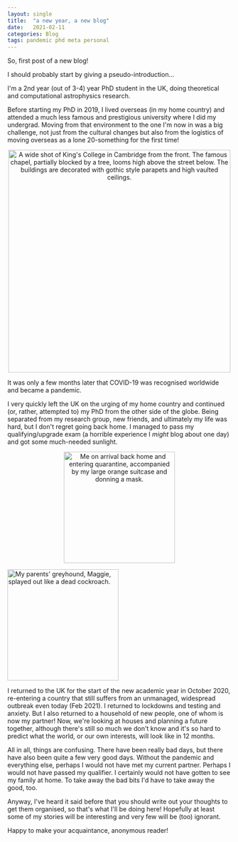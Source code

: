 ```yaml
---
layout: single
title:  "a new year, a new blog"
date:   2021-02-11
categories: Blog
tags: pandemic phd meta personal
---
```


So, first post of a new blog!

I should probably start by giving a pseudo-introduction...

I'm a 2nd year (out of 3-4) year PhD student in the UK, doing theoretical and
computational astrophysics research.

Before starting my PhD in 2019, I lived overseas (in my home country) and
attended a much less famous and prestigious university where I did my undergrad.
Moving from that environment to the one I'm now in was a big challenge, not just
from the cultural changes but also from the logistics of moving overseas as a
lone 20-something for the first time!

<p align="center">
<img src="{{ site.url }}{{ site.baseurl }}/assets/images/kings-college.jpg" alt="A wide shot of King's College in Cambridge from the front. The famous chapel, partially blocked by a tree, looms high above the street below. The buildings are decorated with gothic style parapets and high vaulted ceilings." title="King's College, Cambridge" width="500">
</p>

It was only a few months later that COVID-19 was recognised worldwide and became
a pandemic.

I very quickly left the UK on the urging of my home country and continued (or,
rather, attempted to) my PhD from the other side of the globe. Being separated
from my research group, new friends, and ultimately my life was hard, but I
don't regret going back home. I managed to pass my qualifying/upgrade exam (a
horrible experience I *might* blog about one day) and got some much-needed
sunlight.

<p align="center">
<img src="{{ site.url }}{{ site.baseurl }}/assets/images/perth-aus-quarantine.jpg" alt="Me on arrival back home and entering quarantine, accompanied by my large orange suitcase and donning a mask." title="My arrival" width="250">

<img src="{{ site.url }}{{ site.baseurl }}/assets/images/perth-aus-dog.jpg" alt="My parents'
greyhound, Maggie, splayed out like a dead cockroach." title="Maggie giving her best cockroach impression" width="250">
</p>

I returned to the UK for the start of the new academic year in October 2020,
re-entering a country that still suffers from an unmanaged, widespread outbreak
even today (Feb 2021). I returned to lockdowns and testing and anxiety. But I
also returned to a household of new people, one of whom is now my partner!
Now, we're looking at houses and planning a future together, although there's
still so much we don't know and it's so hard to predict what the world, or our
own interests, will look like in 12 months.

All in all, things are confusing. There have been really bad days, but there
have also been quite a few very good days. Without the pandemic and everything
else, perhaps I would not have met my current partner. Perhaps I would not have
passed my qualifier. I certainly would not have gotten to see my family at home.
To take away the bad bits I'd have to take away the good, too.

Anyway, I've heard it said before that you should write out your thoughts to get
them organised, so that's what I'll be doing here! Hopefully at least some of my
stories will be interesting and very few will be (too) ignorant.

Happy to make your acquaintance, anonymous reader!

